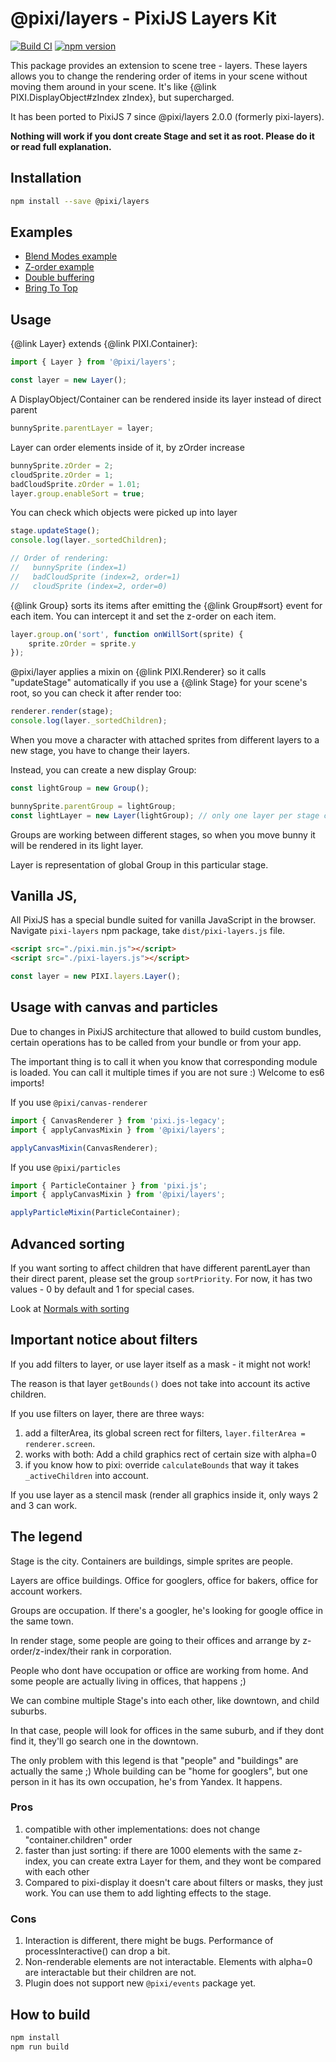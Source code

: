 # @pixi/layers - PixiJS Layers Kit

[![Build CI](https://github.com/pixijs-userland/layers/actions/workflows/build.yml/badge.svg)](https://github.com/pixijs-userland/layers/actions/workflows/build.yml) [![npm version](https://badge.fury.io/js/%40pixi%2Flayers.svg)](https://badge.fury.io/js/%40pixi%2Flayers)

This package provides an extension to scene tree - layers. These layers allows you to change
the rendering order of items in your scene without moving them around in your scene. It's like
{@link PIXI.DisplayObject#zIndex zIndex}, but supercharged.

It has been ported to PixiJS 7 since @pixi/layers 2.0.0 (formerly pixi-layers).

**Nothing will work if you dont create Stage and set it as root. Please do it or read full explanation.**

## Installation

```bash
npm install --save @pixi/layers
```

## Examples

* [Blend Modes example](https://userland.pixijs.io/layers/examples/blend-modes.html)
* [Z-order example](https://userland.pixijs.io/layers/examples/z-order.html)
* [Double buffering](https://userland.pixijs.io/layers/examples/trail.html)
* [Bring To Top](https://userland.pixijs.io/layers/examples/bring-to-top.html)

## Usage

{@link Layer} extends {@link PIXI.Container}:

```js
import { Layer } from '@pixi/layers';

const layer = new Layer();
```

A DisplayObject/Container can be rendered inside its layer instead of direct parent

```js
bunnySprite.parentLayer = layer;
```

Layer can order elements inside of it, by zOrder increase

```js
bunnySprite.zOrder = 2;
cloudSprite.zOrder = 1;
badCloudSprite.zOrder = 1.01;
layer.group.enableSort = true;
```

You can check which objects were picked up into layer

```js
stage.updateStage();
console.log(layer._sortedChildren);

// Order of rendering: 
//   bunnySprite (index=1)
//   badCloudSprite (index=2, order=1)
//   cloudSprite (index=2, order=0)
```

{@link Group} sorts its items after emitting the {@link Group#sort} event for each item. You
can intercept it and set the z-order on each item.

```js
layer.group.on('sort', function onWillSort(sprite) {
    sprite.zOrder = sprite.y 
});
```

@pixi/layer applies a mixin on {@link PIXI.Renderer} so it calls "updateStage" automatically if you use a {@link Stage}
for your scene's root, so you can check it after render too:

```js
renderer.render(stage);
console.log(layer._sortedChildren);
```


When you move a character with attached sprites from different layers to a new stage, you have to change their layers.

Instead, you can create a new display Group:

```js
const lightGroup = new Group();

bunnySprite.parentGroup = lightGroup;
const lightLayer = new Layer(lightGroup); // only one layer per stage can be bound to same group
```

Groups are working between different stages, so when you move bunny it will be rendered in its light layer.

Layer is representation of global Group in this particular stage.

## Vanilla JS,

All PixiJS has a special bundle suited for vanilla JavaScript in the browser.   
Navigate `pixi-layers` npm package, take `dist/pixi-layers.js` file.

```html
<script src="./pixi.min.js"></script>
<script src="./pixi-layers.js"></script>
```

```js
const layer = new PIXI.layers.Layer();
```

## Usage with canvas and particles

Due to changes in PixiJS architecture that allowed to build custom bundles, certain operations has to be called from your bundle or from your app.

The important thing is to call it when you know that corresponding module is loaded. You can call it multiple times if you are not sure :) Welcome to es6 imports!

If you use `@pixi/canvas-renderer`

```js
import { CanvasRenderer } from 'pixi.js-legacy';
import { applyCanvasMixin } from '@pixi/layers';

applyCanvasMixin(CanvasRenderer);
```

If you use `@pixi/particles`

```js
import { ParticleContainer } from 'pixi.js';
import { applyCanvasMixin } from '@pixi/layers';

applyParticleMixin(ParticleContainer);
```

## Advanced sorting

If you want sorting to affect children that have different parentLayer than their direct parent,
please set the group `sortPriority`. For now, it has two values - 0 by default and 1 for special cases.

Look at [Normals with sorting](http://pixijs.github.io/examples/#/layers/normals.js)

## Important notice about filters

If you add filters to layer, or use layer itself as a mask - it might not work!

The reason is that layer `getBounds()` does not take into account its active children.

If you use filters on layer, there are three ways:
1. add a filterArea, its global screen rect for filters, `layer.filterArea = renderer.screen`.
2. works with both: Add a child graphics rect of certain size with alpha=0
3. if you know how to pixi: override `calculateBounds` that way it takes `_activeChildren` into account.

If you use layer as a stencil mask (render all graphics inside it, only ways 2 and 3 can work.

## The legend

Stage is the city. Containers are buildings, simple sprites are people.

Layers are office buildings. Office for googlers, office for bakers, office for account workers.

Groups are occupation. If there's a googler, he's looking for google office in the same town.

In render stage, some people are going to their offices and arrange by z-order/z-index/their rank in corporation.

People who dont have occupation or office are working from home. And some people are actually living in offices, that happens ;)

We can combine multiple Stage's into each other, like downtown, and child suburbs.
 
In that case, people will look for offices in the same suburb, and if they dont find it, they'll go search one in the downtown.

The only problem with this legend is that "people" and "buildings" are actually the same ;) 
Whole building can be "home for googlers", but one person in it has its own occupation, he's from Yandex.
It happens.

### Pros

1. compatible with other implementations: does not change "container.children" order
2. faster than just sorting: if there are 1000 elements with the same z-index, you can create extra Layer for them, and they wont be compared with each other
3. Compared to pixi-display it doesn't care about filters or masks, they just work. You can use them to add lighting effects to the stage.

### Cons

1. Interaction is different, there might be bugs. Performance of processInteractive() can drop a bit.
2. Non-renderable elements are not interactable. Elements with alpha=0 are interactable but their children are not.
3. Plugin does not support new `@pixi/events` package yet.

## How to build

```bash
npm install
npm run build
```

